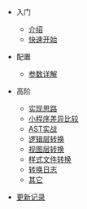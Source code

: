 * 入门
    * [介绍](/start/context.md)
    * [快速开始](/start/quick.md)

* 配置
    * [参数详解](/start/param.md)

* 高阶
    * [实现思路](/start/overview?id=实现思路)
    * [小程序差异比较](/start/overview?id=小程序差异比较)
    * [AST实战](/start/overview?id=AST实战讲解)
    * [逻辑层转换](/start/overview?id=逻辑层转换)
    * [视图层转换](/start/overview?id=视图层转换)
    * [样式文件转换](/start/overview?id=样式文件转换)
    * [转换日志](/start/overview?id=转换日志)
    * [其它](/start/overview?id=其它)

* [更新记录](/start/changelog.md)